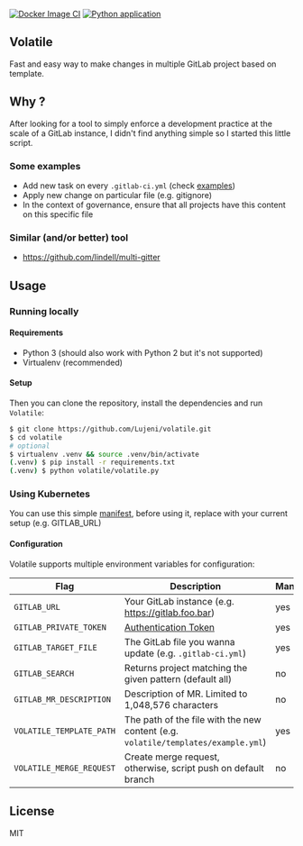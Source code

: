 [![Docker Image CI](https://github.com/Lujeni/volatile/actions/workflows/docker-image.yml/badge.svg)](https://github.com/Lujeni/volatile/actions/workflows/docker-image.yml) [![Python application](https://github.com/Lujeni/volatile/actions/workflows/python-app.yml/badge.svg)](https://github.com/Lujeni/volatile/actions/workflows/python-app.yml)

## Volatile
Fast and easy way to make changes in multiple GitLab project based on template.

## Why ?
After looking for a tool to simply enforce a development practice at the scale of a GitLab instance,
I didn't find anything simple so I started this little script.

### Some examples
- Add new task on every `.gitlab-ci.yml` (check [examples](Volatile/templates/example.yml))
- Apply new change on particular file (e.g. gitignore)
- In the context of governance, ensure that all projects have this content on this specific file

### Similar (and/or better) tool
- https://github.com/lindell/multi-gitter

## Usage
### Running locally
#### Requirements
* Python 3 (should also work with Python 2 but it's not supported)
* Virtualenv (recommended)

#### Setup
Then you can clone the repository, install the dependencies and run `Volatile`:

```sh
$ git clone https://github.com/Lujeni/volatile.git
$ cd volatile
# optional
$ virtualenv .venv && source .venv/bin/activate
(.venv) $ pip install -r requirements.txt
(.venv) $ python volatile/volatile.py
```

### Using Kubernetes
You can use this simple [manifest](kubernetes.yml), before using it, replace with your current setup (e.g. GITLAB_URL)

#### Configuration
Volatile supports multiple environment variables for configuration:

| Flag                     | Description                                                                                 | Mandatory   | Default |
|--------------------------|---------------------------------------------------------------------------------------------|-------------|---------|
| `GITLAB_URL`             | Your GitLab instance (e.g. https://gitlab.foo.bar)                                          | yes         | N/a     |
| `GITLAB_PRIVATE_TOKEN`   | [Authentication Token](https://docs.gitlab.com/ee/user/profile/personal_access_tokens.html) | yes         | N/a     |
| `GITLAB_TARGET_FILE`     | The GitLab file you wanna update (e.g. `.gitlab-ci.yml`)                                    | yes         | N/a     |
| `GITLAB_SEARCH`          | Returns project matching the given pattern (default all)                                    | no          | all     |
| `GITLAB_MR_DESCRIPTION`  | Description of MR. Limited to 1,048,576 characters                                          | no          | None    |
| `VOLATILE_TEMPLATE_PATH` | The path of the file with the new content (e.g. `volatile/templates/example.yml`)           | yes         | N/a     |
| `VOLATILE_MERGE_REQUEST` | Create merge request, otherwise, script push on default branch                              | no          | True    |

## License
MIT
